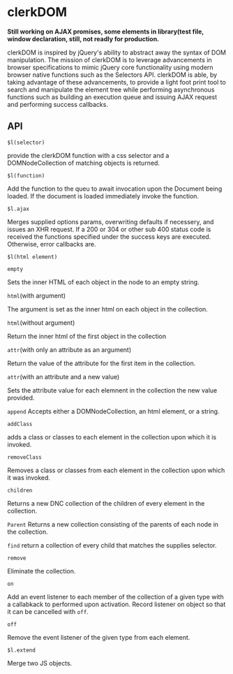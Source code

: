 # clerkDOM

**Still working on AJAX promises, some elements in library(test file, window declaration, still, not readly for production.**

clerkDOM is inspired by jQuery's ability to abstract away the syntax of DOM manipulation. 
The mission of clerkDOM is to leverage advancements in browser specifications to mimic 
jQuery core functionality using modern browser native functions such as the Selectors API. 
clerkDOM is able, by taking advantage of these advancements, to provide a light foot 
print tool to search and manipulate the element tree while performing asynchronous functions such as building 
an execution queue and issuing AJAX request and performing success callbacks.

## API

```$l(selector)```

provide the clerkDOM function with a css selector and a DOMNodeCollection of matching objects is returned.

```$l(function)```

Add the function to the queu to await invocation upon the Document being loaded. 
If the document is loaded immediately invoke the function. 

```$l.ajax```

Merges supplied options params, overwriting defaults if necessery, and issues an XHR request. 
If a 200 or 304 or other sub 400 status code is received the functions specified under the success keys are executed. 
Otherwise, error callbacks are. 

```$l(html element)```

```empty``` 

Sets the inner HTML of each object in the node to an empty string. 

```html```(with argument)

The argument is set as the inner html on each object in the collection. 

```html```(without argument)

Return the inner html of the first object in the collection

```attr```(with only an attribute as an argument)

Return the value of the attribute for the first item in the collection.

```attr```(with an attribute and a new value)

Sets the attribute value for each elemnent in the collection the new value provided. 

```append```
Accepts either a DOMNodeCollection, an html element, or a string. 

```addClass```

adds a class or classes to each element in the collection upon which it is invoked. 

```removeClass```

Removes a class or classes from each element in the collection upon which it was invoked.

```children```

Returns a new DNC collection of the children of every element in the collection. 

```Parent```
Returns a new collection consisting of the parents of each node in the collection. 

```find```
return a collection of every child that matches the supplies selector.

```remove```

Eliminate the collection.

```on```

Add an event listener to each member of the collection of a given type with a callabkack to
performed upon activation. Record listener on object so that it can be cancelled with ```off```.

```off```

Remove the event listener of the given type from each element. 

```$l.extend```

Merge two JS objects.


